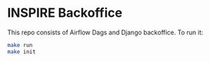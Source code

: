 # INSPIRE Backoffice

This repo consists of Airflow Dags and Django backoffice. To run it:

```bash
make run
make init
```
